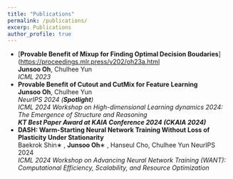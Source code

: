 ```yaml
---
title: "Publications"
permalink: /publications/
excerp: Publications
author_profile: true
---
```


*  [**Provable Benefit of Mixup for Finding Optimal Decision Boudaries**](https://proceedings.mlr.press/v202/oh23a.html <br> **Junsoo Oh**, Chulhee Yun <br>*ICML 2023*
*  **Provable Benefit of Cutout and CutMix for Feature Learning** <br> **Junsoo Oh**, Chulhee Yun <br> *NeurIPS 2024 (__Spotlight__)* <br>*ICML 2024 Workshop on High-dimensional Learning dynamics 2024: The Emergence of Structure and Reasoning* <br> __*KT Best Paper Award at KAIA Conference 2024 (CKAIA 2024)*__
*  **DASH: Warm-Starting Neural Network Training Without Loss of Plasticity Under Stationarity** <br> Baekrok Shin∗
 , **Junsoo Oh**∗
 , Hanseul Cho, Chulhee Yun <be> NeurIPS 2024 <br>*ICML 2024 Workshop on Advancing Neural Network Training (WANT): Computational Efficiency, Scalability, and Resource Optimization*
